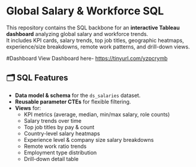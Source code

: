 # Global Salary & Workforce SQL

This repository contains the SQL backbone for an **interactive Tableau dashboard** analyzing global salary and workforce trends.  
It includes KPI cards, salary trends, top job titles, geographic heatmaps, experience/size breakdowns, remote work patterns, and drill-down views.

#Dashboard
View Dashboard here- https://tinyurl.com/yzpcrymb
## 🗂 SQL Features
- **Data model & schema** for the `ds_salaries` dataset.
- **Reusable parameter CTEs** for flexible filtering.
- **Views** for:
  - KPI metrics (average, median, min/max salary, role counts)
  - Salary trends over time
  - Top job titles by pay & count
  - Country-level salary heatmaps
  - Experience level & company size salary breakdowns
  - Remote work ratio trends
  - Employment type distribution
  - Drill-down detail table


